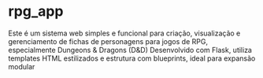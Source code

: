 # rpg_app

Este é um sistema web simples e funcional para criação, visualização e gerenciamento de fichas de personagens para jogos de RPG, especialmente Dungeons & Dragons (D&D) Desenvolvido com Flask, utiliza templates HTML estilizados e estrutura com blueprints, ideal para expansão modular
